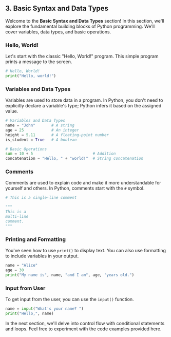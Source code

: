 ## 3. Basic Syntax and Data Types

Welcome to the **Basic Syntax and Data Types** section! In this section, we'll explore the fundamental building blocks of Python programming. We'll cover variables, data types, and basic operations.

### Hello, World!

Let's start with the classic "Hello, World!" program. This simple program prints a message to the screen.

```python
# Hello, World!
print("Hello, world!")
```

### Variables and Data Types

Variables are used to store data in a program. In Python, you don't need to explicitly declare a variable's type; Python infers it based on the assigned value.

```python
# Variables and Data Types
name = "John"       # A string
age = 25            # An integer
height = 5.11       # A floating-point number
is_student = True   # A boolean

# Basic Operations
sum = 10 + 5                          # Addition
concatenation = "Hello, " + "world!"  # String concatenation
```

### Comments

Comments are used to explain code and make it more understandable for yourself and others. In Python, comments start with the `#` symbol.

```python
# This is a single-line comment

"""
This is a
multi-line
comment.
"""
```

### Printing and Formatting

You've seen how to use `print()` to display text. You can also use formatting to include variables in your output.

```python
name = "Alice"
age = 30
print("My name is", name, "and I am", age, "years old.")
```

### Input from User

To get input from the user, you can use the `input()` function.

```python
name = input("What's your name? ")
print("Hello,", name)
```

In the next section, we'll delve into control flow with conditional statements and loops. Feel free to experiment with the code examples provided here.